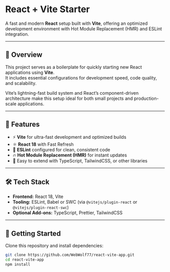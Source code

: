 # React + Vite Starter

A fast and modern **React** setup built with **Vite**, offering an optimized development environment with Hot Module Replacement (HMR) and ESLint integration.

---

## 🚀 Overview

This project serves as a boilerplate for quickly starting new React applications using **Vite**.  
It includes essential configurations for development speed, code quality, and scalability.  

Vite’s lightning-fast build system and React’s component-driven architecture make this setup ideal for both small projects and production-scale applications.

---

## 🧩 Features

- ⚡️ **Vite** for ultra-fast development and optimized builds  
- ⚛️ **React 18** with Fast Refresh  
- 🧠 **ESLint** configured for clean, consistent code  
- 🔥 **Hot Module Replacement (HMR)** for instant updates  
- 🧱 Easy to extend with TypeScript, TailwindCSS, or other libraries  

---

## 🛠️ Tech Stack

- **Frontend:** React 18, Vite  
- **Tooling:** ESLint, Babel or SWC (via `@vitejs/plugin-react` or `@vitejs/plugin-react-swc`)  
- **Optional Add-ons:** TypeScript, Prettier, TailwindCSS  

---

## 🧠 Getting Started

Clone this repository and install dependencies:

```bash
git clone https://github.com/WebWolf77/react-vite-app.git
cd react-vite-app
npm install
